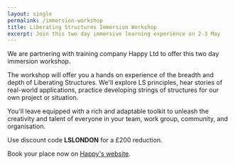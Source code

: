 ```yaml
---
layout: single
permalink: /immersion-workshop
title: Liberating Structures Immersion Workshop
excerpt: Join this two day immersive learning experience on 2-3 May
---
```


We are partnering with training company Happy Ltd to offer this two day
immersion workshop.

The workshop will offer you a hands on experience of the breadth and depth of
Liberating Structures. We'll explore LS principles, hear stories of real-world
applications, practice developing strings of structures for our own project or
situation.

You'll leave equipped with a rich and adaptable toolkit to unleash the
creativity and talent of everyone in your team, work group, community, and
organisation.

Use discount code **LSLONDON** for a £200 reduction.

Book your place now on [Happy's website](https://www.happy.co.uk/course/happy-people/personal-development/liberating-structures/).